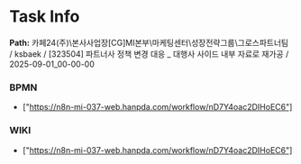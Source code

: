 # Task Info

**Path:** 카페24(주)\본사사업장\[CG]MI본부\마케팅센터\성장전략그룹\그로스파트너팀 / ksbaek / [323504] 파트너사 정책 변경 대응 _ 대행사 사이드 내부 자료로 재가공 / 2025-09-01_00-00-00

### BPMN
- ["https://n8n-mi-037-web.hanpda.com/workflow/nD7Y4oac2DIHoEC6"]

### WIKI
- ["https://n8n-mi-037-web.hanpda.com/workflow/nD7Y4oac2DIHoEC6"]

